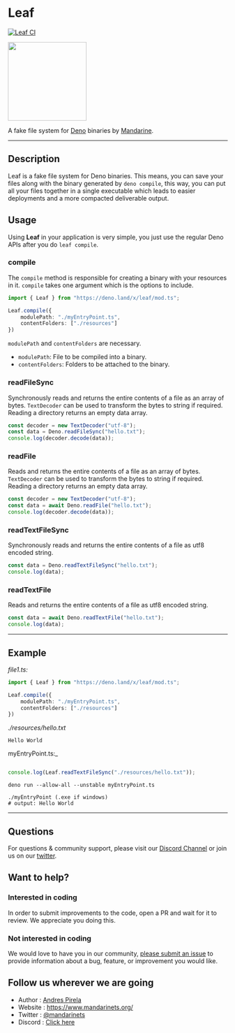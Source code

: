 # Leaf
[![Leaf CI](https://github.com/mandarineorg/leaf/workflows/Unit%20Tests/badge.svg)](https://github.com/mandarineorg/leaf)

<img src="https://www.mandarinets.org/assets/images/full-logo-simple.svg" width="180" height="180" />

A fake file system for [Deno](https://deno.land) binaries by [Mandarine](https://deno.land/x/mandarinets).

------------

## Description
Leaf is a fake file system for Deno binaries. This means, you can save your files along with the binary generated by `deno compile`, this way, you can put all your files together in a single executable which leads to easier deployments and a more compacted deliverable output.

## Usage
Using **Leaf** in your application is very simple, you just use the regular Deno APIs after you do `leaf compile`.

### compile
The `compile` method is responsible for creating a binary with your resources in it. `compile` takes one argument which is the options to include.
```typescript
import { Leaf } from "https://deno.land/x/leaf/mod.ts";

Leaf.compile({
    modulePath: "./myEntryPoint.ts",
    contentFolders: ["./resources"]
})
```
`modulePath` and `contentFolders` are necessary.  

- `modulePath`: File to be compiled into a binary.
- `contentFolders`: Folders to be attached to the binary.

### readFileSync
Synchronously reads and returns the entire contents of a file as an array of bytes. `TextDecoder` can be used to transform the bytes to string if required. Reading a directory returns an empty data array.

```typescript
const decoder = new TextDecoder("utf-8");
const data = Deno.readFileSync("hello.txt");
console.log(decoder.decode(data));
```

### readFile
Reads and returns the entire contents of a file as an array of bytes. `TextDecoder` can be used to transform the bytes to string if required. Reading a directory returns an empty data array.

```typescript
const decoder = new TextDecoder("utf-8");
const data = await Deno.readFile("hello.txt");
console.log(decoder.decode(data));
```

### readTextFileSync
Synchronously reads and returns the entire contents of a file as utf8 encoded string.
```typescript
const data = Deno.readTextFileSync("hello.txt");
console.log(data);
```

### readTextFile
Reads and returns the entire contents of a file as utf8 encoded string.
```typescript
const data = await Deno.readTextFile("hello.txt");
console.log(data);
```

-----------------
## Example

_file1.ts:_

```typescript
import { Leaf } from "https://deno.land/x/leaf/mod.ts";

Leaf.compile({
    modulePath: "./myEntryPoint.ts",
    contentFolders: ["./resources"]
})
```

_./resources/hello.txt_
```text
Hello World
```

myEntryPoint.ts:_
```typescript

console.log(Leaf.readTextFileSync("./resources/hello.txt"));
```

```batch
deno run --allow-all --unstable myEntryPoint.ts
```
```batch
./myEntryPoint (.exe if windows)
# output: Hello World
```
-----------------


## Questions
For questions & community support, please visit our [Discord Channel](https://discord.gg/qs72byB) or join us on our [twitter](https://twitter.com/mandarinets).

## Want to help?
### Interested in coding
In order to submit improvements to the code, open a PR and wait for it to review. We appreciate you doing this.
### Not interested in coding
We would love to have you in our community, [please submit an issue](https://github.com/mandarineorg/leaf/issues) to provide information about a bug, feature, or improvement you would like.

## Follow us wherever we are going
- Author : [Andres Pirela](https://twitter.com/andreestech)
- Website : https://www.mandarinets.org/
- Twitter : [@mandarinets](https://twitter.com/mandarinets)
- Discord : [Click here](https://discord.gg/qs72byB)
